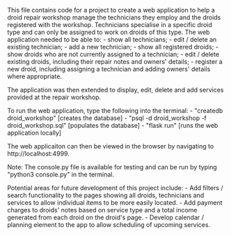 This file contains code for a project to create a web application to help a droid repair workshop manage the technicians they employ and the droids registered with the workshop. Technicians specialise in a specific droid type and can only be assigned to work on droids of this type. The web application needed to be able to:
    - show all technicians;
    - edit / delete an existing technician;
    - add a new technician;
    - show all registered droids;
    - show droids who are not currently assigned to a technician;
    - edit / delete existing droids, including their repair notes and owners' details;
    - register a new droid, including assigning a technician and adding owners' details where appropriate.


The application was then extended to display, edit, delete and add services provided at the repair workshop.

To run the web application, type the following into the terminal:
    - "createdb droid_workshop" [creates the database]
    - "psql -d droid_workshop -f droid_workshop.sql" [populates the database]
    - "flask run" [runs the web application locally]

The web applicaiton can then be viewed in the browser by navigating to http://localhost:4999.

Note: The console.py file is available for testing and can be run by typing "python3 console.py" in the terminal.


Potential areas for future development of this project include:
    - Add filters / search functionality to the pages showing all droids, technicians and services to allow individual items to be more easily located.
    - Add payment charges to droids' notes based on service type and a total income generated from each droid on the droid's page.
    - Develop calendar / planning element to the app to allow scheduling of upcoming services.

